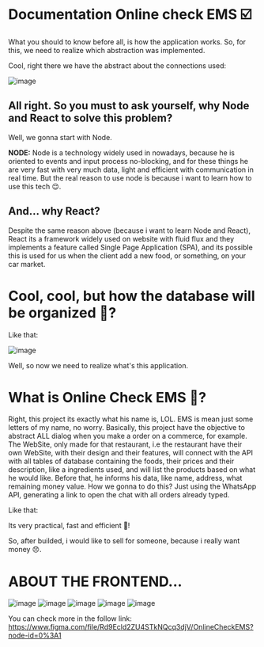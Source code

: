 # Documentation Online check EMS ☑️

What you should to know before all, is how the application works. So, for this, we need to realize which abstraction was implemented.

Cool, right there we have the abstract about the connections used:

![image](https://user-images.githubusercontent.com/58860863/124693523-fbce9a00-deb5-11eb-981d-55e3a5f57db8.png)

## All right. So you must to ask yourself, why Node and React to solve this problem?

Well, we gonna start with Node.

**NODE:** Node is a technology widely used in nowadays, because he is oriented to events and input process no-blocking, and for these things he are very fast with very much data, light and efficient with communication in real time. But the real reason to use node is because i want to learn how to use this tech 😌.

## **And... why React?**

Despite the same reason above (because i want to learn Node and React), React its a framework widely used on website with fluid flux and they implements a feature called Single Page Application (SPA), and its possible this is used for us when the client add a new food, or something, on your car market.

# **Cool, cool, but how the database will be organized 🧐?**

Like that:

![image](https://user-images.githubusercontent.com/58860863/124693487-ece7e780-deb5-11eb-9057-ffe35d1e6901.png)

Well, so now we need to realize what's this application.

# What is Online Check EMS 🤨?

Right, this project its exactly what his name is, LOL. EMS is mean just some letters of my name, no worry. Basically, this project have the objective to abstract ALL dialog when you make a order on a commerce, for example. The WebSite, only made for that restaurant, i.e the restaurant have their own WebSite, with their design and their features, will connect with the API with all tables of database containing the foods, their prices and their description, like a ingredients used, and will list the products based on what he would like. Before that, he informs his data, like name, address, what remaining money value. How we gonna to do this? Just using the WhatsApp API, generating a link to open the chat with all orders already typed.

Like that: 



Its very practical, fast and efficient 🤯!

So, after builded, i would like to sell for someone, because i really want money 😞.

# ABOUT THE FRONTEND...

![image](https://user-images.githubusercontent.com/58860863/131188665-efb63d1c-3473-4ec3-840c-ec771f75e53d.png)
![image](https://user-images.githubusercontent.com/58860863/131188709-8ca86e61-69b2-48bc-84eb-f4f33a3853a5.png)
![image](https://user-images.githubusercontent.com/58860863/131188721-eca3cbe1-4455-4f78-aa5a-53e937d18bb3.png)
![image](https://user-images.githubusercontent.com/58860863/133714233-56b8254f-5764-4e8c-96bd-bccaa725ead4.png)
![image](https://user-images.githubusercontent.com/58860863/133714252-a2a0898d-0668-4963-b954-87a8fc45a654.png)





You can check more in the follow link: https://www.figma.com/file/Rd9Ecld2ZU4STkNQcq3djV/OnlineCheckEMS?node-id=0%3A1
